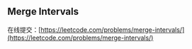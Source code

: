 ## Merge Intervals

在线提交：[https://leetcode.com/problems/merge-intervals/](https://leetcode.com/problems/merge-intervals/)
